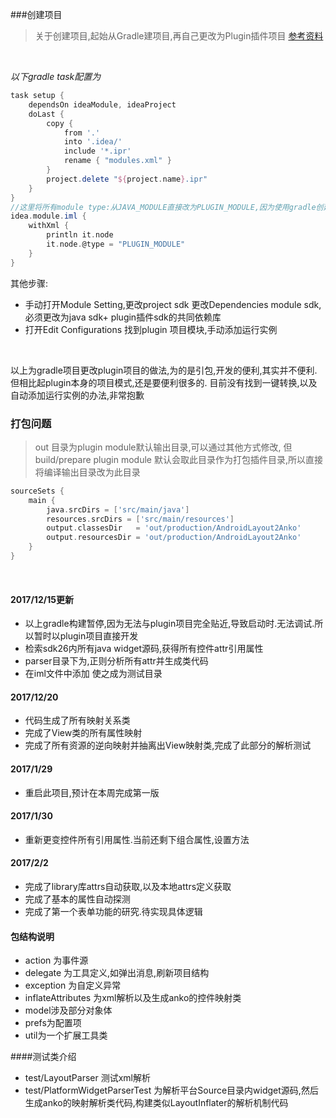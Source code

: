 ###创建项目
> 关于创建项目,起始从Gradle建项目,再自己更改为Plugin插件项目
[参考资料](http://planet.jboss.org/post/managing_dependencies_for_intellij_idea_plug_in_development)
<br>

*以下gradle task配置为*
```groovy
task setup {
    dependsOn ideaModule, ideaProject
    doLast {
        copy {
            from '.'
            into '.idea/'
            include '*.ipr'
            rename { "modules.xml" }
        }
        project.delete "${project.name}.ipr"
    }
}
//这里将所有module type:从JAVA_MODULE直接改为PLUGIN_MODULE,因为使用gradle创建项目,而不是默认的plugin项目结构
idea.module.iml {
    withXml {
        println it.node
        it.node.@type = "PLUGIN_MODULE"
    }
}

```
其他步骤:
* 手动打开Module Setting,更改project sdk 更改Dependencies module sdk,必须更改为java sdk+ plugin插件sdk的共同依赖库
* 打开Edit Configurations 找到plugin 项目模块,手动添加运行实例
<br>

>
以上为gradle项目更改plugin项目的做法,为的是引包,开发的便利,其实并不便利.但相比起plugin本身的项目模式,还是要便利很多的.
目前没有找到一键转换,以及自动添加运行实例的办法,非常抱歉


### 打包问题
> out 目录为plugin module默认输出目录,可以通过其他方式修改,
但build/prepare plugin module 默认会取此目录作为打包插件目录,所以直接将编译输出目录改为此目录

```gradle
sourceSets {
    main {
        java.srcDirs = ['src/main/java']
        resources.srcDirs = ['src/main/resources']
        output.classesDir   = 'out/production/AndroidLayout2Anko'
        output.resourcesDir = 'out/production/AndroidLayout2Anko'
    }
}
```
<br>

#### 2017/12/15更新
* 以上gradle构建暂停,因为无法与plugin项目完全贴近,导致启动时.无法调试.所以暂时以plugin项目直接开发
* 检索sdk26内所有java widget源码,获得所有控件attr引用属性
* parser目录下为,正则分析所有attr并生成类代码
* 在iml文件中添加 <sourceFolder url="file://$MODULE_DIR$/src/com/cz/layout2anko/test" isTestSource="true" /> 使之成为测试目录

#### 2017/12/20
* 代码生成了所有映射关系类
* 完成了View类的所有属性映射
* 完成了所有资源的逆向映射并抽离出View映射类,完成了此部分的解析测试


#### 2017/1/29
* 重启此项目,预计在本周完成第一版

#### 2017/1/30
* 重新更变控件所有引用属性.当前还剩下组合属性,设置方法

#### 2017/2/2
* 完成了library库attrs自动获取,以及本地attrs定义获取
* 完成了基本的属性自动探测
* 完成了第一个表单功能的研究.待实现具体逻辑

#### 包结构说明
* action 为事件源
* delegate 为工具定义,如弹出消息,刷新项目结构
* exception 为自定义异常
* inflateAttributes 为xml解析以及生成anko的控件映射类
* model涉及部分对象体
* prefs为配置项
* util为一个扩展工具类

####测试类介绍
* test/LayoutParser 测试xml解析
* test/PlatformWidgetParserTest 为解析平台Source目录内widget源码,然后生成anko的映射解析类代码,构建类似LayoutInflater的解析机制代码


